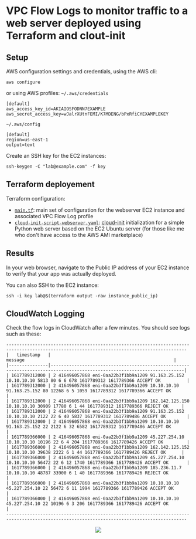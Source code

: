 # VPC Flow Logs to monitor traffic to a web server deployed using Terraform and clout-init

## Setup

AWS configuration settings and credentials, using the AWS cli:
```
aws configure
```
or using AWS profiles:
`~/.aws/credentials`
```
[default]
aws_access_key_id=AKIAIOSFODNN7EXAMPLE
aws_secret_access_key=wJalrXUtnFEMI/K7MDENG/bPxRfiCYEXAMPLEKEY
```
`~/.aws/config`
```
[default]
region=us-east-1
output=text
```

Create an SSH key for the EC2 instances:
```
ssh-keygen -C "lab@example.com" -f key
```

## Terraform deployement  

Terraform configuration:  
- [`main.tf`](main.tf): main set of configuration for the webserver EC2 instance and associated VPC Flow Log profile
- [`cloud-init-script-webserver.yaml`](cloud-init-script-webserver.yaml): [cloud-init](https://learn.hashicorp.com/tutorials/terraform/cloud-init) initialization for a simple Python web server based on the EC2 Ubuntu server (for those like me who don't have access to the AWS AMI marketplace)


## Results  

In your web browser, navigate to the Public IP address of your EC2 instance to verify that your app was actually deployed.  

You can also SSH to the EC2 instance:  
```
ssh -i key lab@$(terraform output -raw instance_public_ip)
```

## CloudWatch Logging

Check the flow logs in CloudWatch after a few minutes.
You should see logs such as these:
```
-------------------------------------------------------------------------------------------------------------------------------------------
|   timestamp   |                                                         message                                                         |
|---------------|-------------------------------------------------------------------------------------------------------------------------|
| 1617789312000 | 2 416496057868 eni-0aa22b3f1bb9a1209 91.163.25.152 10.10.10.10 5813 80 6 6 678 1617789312 1617789366 ACCEPT OK          |
| 1617789312000 | 2 416496057868 eni-0aa22b3f1bb9a1209 10.10.10.10 91.163.25.152 80 12268 6 5 1059 1617789312 1617789366 ACCEPT OK        |
| 1617789312000 | 2 416496057868 eni-0aa22b3f1bb9a1209 162.142.125.150 10.10.10.10 30909 17780 6 1 44 1617789312 1617789366 REJECT OK     |
| 1617789312000 | 2 416496057868 eni-0aa22b3f1bb9a1209 91.163.25.152 10.10.10.10 2122 22 6 40 5837 1617789312 1617789486 ACCEPT OK        |
| 1617789312000 | 2 416496057868 eni-0aa22b3f1bb9a1209 10.10.10.10 91.163.25.152 22 2122 6 32 6582 1617789312 1617789486 ACCEPT OK        |
| 1617789366000 | 2 416496057868 eni-0aa22b3f1bb9a1209 45.227.254.10 10.10.10.10 10196 22 6 4 204 1617789366 1617789426 ACCEPT OK         |
| 1617789366000 | 2 416496057868 eni-0aa22b3f1bb9a1209 162.142.125.152 10.10.10.10 39638 2222 6 1 44 1617789366 1617789426 REJECT OK      |
| 1617789366000 | 2 416496057868 eni-0aa22b3f1bb9a1209 45.227.254.10 10.10.10.10 56472 22 6 12 1740 1617789366 1617789426 ACCEPT OK       |
| 1617789366000 | 2 416496057868 eni-0aa22b3f1bb9a1209 185.236.11.7 10.10.10.10 48787 33900 6 1 40 1617789366 1617789426 REJECT OK        |
| 1617789366000 | 2 416496057868 eni-0aa22b3f1bb9a1209 10.10.10.10 45.227.254.10 22 56472 6 11 1994 1617789366 1617789426 ACCEPT OK       |
| 1617789366000 | 2 416496057868 eni-0aa22b3f1bb9a1209 10.10.10.10 45.227.254.10 22 10196 6 3 206 1617789366 1617789426 ACCEPT OK         |
-------------------------------------------------------------------------------------------------------------------------------------------  

```

<p align="center">
<img src="https://d2908q01vomqb2.cloudfront.net/da4b9237bacccdf19c0760cab7aec4a8359010b0/2019/09/13/2019-08-13_10-41-04.png">
</p>